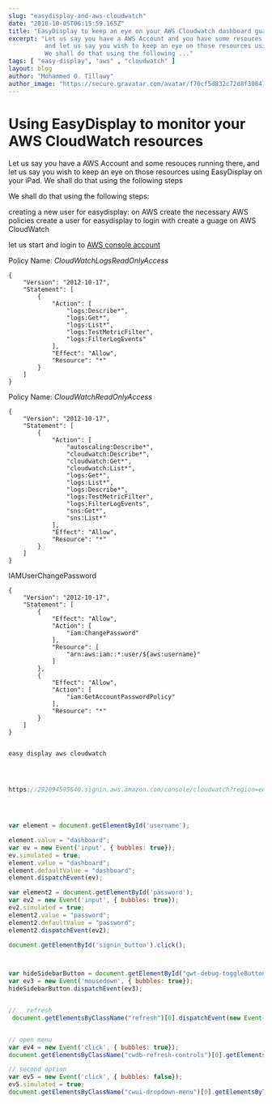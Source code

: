 ```yaml
---
slug: "easydisplay-and-aws-cloudwatch"
date: "2018-10-05T06:15:59.165Z"
title: "EasyDisplay to keep an eye on your AWS Cloudwatch dashboard guages."
excerpt: "Let us say you have a AWS Account and you have some resouces running there, 
          and let us say you wish to keep an eye on those resources using EasyDisplay on your iPad. 
          We shall do that using the following ..."
tags: [ "easy-display", "aws" , "cloudwatch" ]
layout: blog
author: "Mohammed O. Tillawy"
author_image: "https://secure.gravatar.com/avatar/f70cf5d832c72d8f308471ae656b57dc"
---
```


# Using EasyDisplay to monitor your AWS CloudWatch resources

Let us say you have a AWS Account and some resouces running there, 
and let us say you wish to keep an eye on those resources using EasyDisplay on your iPad.
We shall do that using the following steps

We shall do that using the following steps:


creating a new user for easydisplay: on AWS
  create the necessary AWS policies
  create a user for easydisplay to login with
create a guage on AWS CloudWatch
  

let us start and login to [AWS console account](https://console.aws.amazon.com/console/home)


Policy Name: *CloudWatchLogsReadOnlyAccess*

```
{
    "Version": "2012-10-17",
    "Statement": [
        {
            "Action": [
                "logs:Describe*",
                "logs:Get*",
                "logs:List*",
                "logs:TestMetricFilter",
                "logs:FilterLogEvents"
            ],
            "Effect": "Allow",
            "Resource": "*"
        }
    ]
}
```


Policy Name: *CloudWatchReadOnlyAccess*
 
 ```
 {
     "Version": "2012-10-17",
     "Statement": [
         {
             "Action": [
                 "autoscaling:Describe*",
                 "cloudwatch:Describe*",
                 "cloudwatch:Get*",
                 "cloudwatch:List*",
                 "logs:Get*",
                 "logs:List*",
                 "logs:Describe*",
                 "logs:TestMetricFilter",
                 "logs:FilterLogEvents",
                 "sns:Get*",
                 "sns:List*"
             ],
             "Effect": "Allow",
             "Resource": "*"
         }
     ]
 }
 ```
 
 

 IAMUserChangePassword
 
 ```
 {
     "Version": "2012-10-17",
     "Statement": [
         {
             "Effect": "Allow",
             "Action": [
                 "iam:ChangePassword"
             ],
             "Resource": [
                 "arn:aws:iam::*:user/${aws:username}"
             ]
         },
         {
             "Effect": "Allow",
             "Action": [
                 "iam:GetAccountPasswordPolicy"
             ],
             "Resource": "*"
         }
     ]
 }
 ```


```js

easy display aws cloudwatch




https://292094595640.signin.aws.amazon.com/console/cloudwatch?region=eu-west-1#dashboards:name=Display




var element = document.getElementById('username');

element.value = "dashboard";
var ev = new Event('input', { bubbles: true});
ev.simulated = true;
element.value = "dashboard";
element.defaultValue = "dashboard";
element.dispatchEvent(ev);

var element2 = document.getElementById('password');
var ev2 = new Event('input', { bubbles: true});
ev2.simulated = true;
element2.value = "password";
element2.defaultValue = "password";
element2.dispatchEvent(ev2);

document.getElementById('signin_button').click();



var hideSidebarButton = document.getElementById("gwt-debug-toggleButton");
var ev3 = new Event('mousedown', { bubbles: true});
hideSidebarButton.dispatchEvent(ev3);


//   refresh
 document.getElementsByClassName("refresh")[0].dispatchEvent(new Event("click", {bubbles: true})) 


// open menu
var ev4 = new Event('click', { bubbles: true});
document.getElementsByClassName("cwdb-refresh-controls")[0].getElementsByClassName("cwui-dropdown-toggle")[0].dispatchEvent( ev4 );

// second option 
var ev5 = new Event('click', { bubbles: false});
ev5.simulated = true;
document.getElementsByClassName("cwui-dropdown-menu")[0].getElementsByTagName("li")[4].dispatchEvent( ev5 );


```



